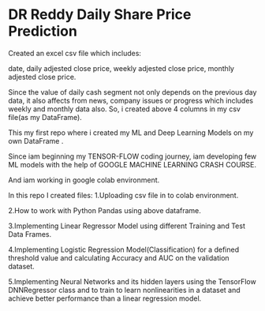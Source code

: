 # DR Reddy Daily Share Price Prediction

Created an excel csv file which includes: 

date, 
daily adjested close price,
weekly adjested close price,
monthly adjested close price.

Since the value of daily cash segment not only depends on the previous day data, 
it also affects from news, company issues or progress which includes
weekly and monthly data also.
So, i created above 4 columns in my csv file(as my DataFrame).

This my first repo where i created my ML and Deep Learning Models 
on my own DataFrame .

Since iam beginning my TENSOR-FLOW coding journey, iam developing few ML models with the help 
of GOOGLE MACHINE LEARNING CRASH COURSE.

And iam working in google colab environment.

In this repo I created files:
1.Uploading csv file in to colab environment.

2.How to work with Python Pandas using above dataframe.

3.Implementing Linear Regressor Model using different Training and Test Data Frames.

4.Implementing Logistic Regression Model(Classification) for a defined threshold value and calculating Accuracy and AUC on the validation dataset.

5.Implementing Neural Networks and its hidden layers using the TensorFlow DNNRegressor class and to
train to learn nonlinearities in a dataset and achieve better performance than a linear regression model.
